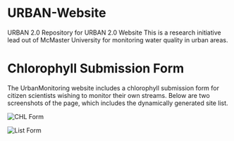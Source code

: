 # URBAN-Website
URBAN 2.0
Repository for URBAN 2.0 Website
This is a research initiative lead out of McMaster University for monitoring water quality in urban areas.

# Chlorophyll Submission Form
The UrbanMonitoring website includes a chlorophyll submission form for citizen scientists wishing to monitor their own streams.
Below are two screenshots of the page, which includes the dynamically generated site list.

![CHL Form](https://github.com/12Parker/URBAN-Website/screenshots/chlForm.png?raw=true "CHL Form")

![List Form](https://github.com/12Parker/URBAN-Website/screenshots/currentSite.png?raw=true "Site List")
